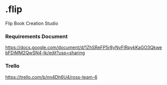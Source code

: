 # .flip
Flip Book Creation Studio

### Requirements Document
https://docs.google.com/document/d/1ZhSReFP5r8yNvFIRpykKaGO3QkwebFDiMM2QwSN4-lk/edit?usp=sharing

### Trello
https://trello.com/b/nn4Dh6U4/ross-team-6
